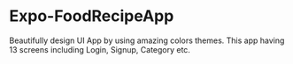 # Expo-FoodRecipeApp
Beautifully design  UI App by using amazing colors themes. This app having 13 screens including Login, Signup, Category etc.
